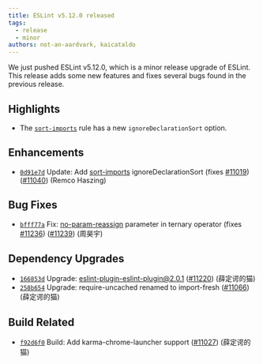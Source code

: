 ```yaml
---
title: ESLint v5.12.0 released
tags:
  - release
  - minor
authors: not-an-aardvark, kaicataldo
---
```


We just pushed ESLint v5.12.0, which is a minor release upgrade of ESLint. This release adds some new features and fixes several bugs found in the previous release.

## Highlights

* The [`sort-imports`](/docs/rules/sort-imports) rule has a new `ignoreDeclarationSort` option.

## Enhancements


* [`0d91e7d`](https://github.com/eslint/eslint/commit/0d91e7d28e5eba79a6032165cdef5d4549d26462) Update: Add [sort-imports](/docs/rules/sort-imports) ignoreDeclarationSort (fixes [#11019](https://github.com/eslint/eslint/issues/11019)) ([#11040](https://github.com/eslint/eslint/issues/11040)) (Remco Haszing)




## Bug Fixes


* [`bfff77a`](https://github.com/eslint/eslint/commit/bfff77ad4eaa02e2e62481c986634df38d5db6e5) Fix: [no-param-reassign](/docs/rules/no-param-reassign) parameter in ternary operator (fixes [#11236](https://github.com/eslint/eslint/issues/11236)) ([#11239](https://github.com/eslint/eslint/issues/11239)) (周昊宇)






## Dependency Upgrades


* [`166853d`](https://github.com/eslint/eslint/commit/166853d9c59db493f0b1bb68a67ad868662a4205) Upgrade: eslint-plugin-eslint-plugin@2.0.1 ([#11220](https://github.com/eslint/eslint/issues/11220)) (薛定谔的猫)
* [`258b654`](https://github.com/eslint/eslint/commit/258b6541f61dc3a9ae64e200680766a11c3dd316) Upgrade: require-uncached renamed to import-fresh ([#11066](https://github.com/eslint/eslint/issues/11066)) (薛定谔的猫)




## Build Related


* [`f92d6f0`](https://github.com/eslint/eslint/commit/f92d6f05c4dcd4a3a0616871e10b31edae9dfad5) Build: Add karma-chrome-launcher support ([#11027](https://github.com/eslint/eslint/issues/11027)) (薛定谔的猫)
